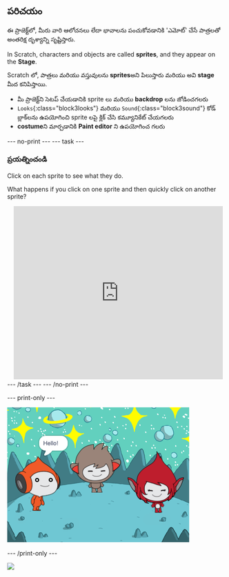 ## పరిచయం

ఈ ప్రాజెక్ట్‌లో, మీరు వారి ఆలోచనలు లేదా భావాలను పంచుకోవడానికి 'ఎమోట్' చేసే పాత్రలతో అంతరిక్ష దృశ్యాన్ని సృష్టిస్తారు.

In Scratch, characters and objects are called **sprites**, and they appear on the **Stage**.

Scratch లో, పాత్రలు మరియు వస్తువులను **sprites**అని పిలుస్తారు మరియు అవి **stage** మీద కనిపిస్తాయి.
+ మీ ప్రాజెక్ట్‌ని సెటప్ చేయడానికి sprite లు మరియు **backdrop** లను జోడించగలరు
+ `Looks`{:class="block3looks"} మరియు `Sound`{:class="block3sound"} కోడ్ బ్లాక్‌లను ఉపయోగించి sprite లపై క్లిక్ చేసి కమ్యూనికేట్ చేయగలరు
+ **costume**ని మార్చడానికి **Paint editor** ని ఉపయోగించ గలరు

--- no-print --- --- task ---
### ప్రయత్నించండి
<div style="display: flex; flex-wrap: wrap">
<div style="flex-basis: 175px; flex-grow: 1">  
Click on each sprite to see what they do. 

What happens if you click on one sprite and then quickly click on another sprite?
</div>
<div class="scratch-preview" style="margin-left: 15px;">
  <iframe allowtransparency="true" width="485" height="402" src="https://scratch.mit.edu/projects/embed/485673032/?autostart=false" frameborder="0"></iframe>
</div>
</div>
--- /task --- --- /no-print ---

--- print-only ---

![The completed project.](images/showcase_static.png)

--- /print-only ---

![](https://code.org/api/hour/begin_raspi_space.png)

